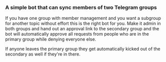 ### A simple bot that can sync members of two Telegram groups

If you have one group with member management and you want a subgroup for another topic without effort this is the 
right bot for you. Make it admin in both groups and hand out an approval link to the secondary group and the bot will
automatically approve all requests from people who are in the primary group while denying everyone else. 

If anyone leaves the primary group they get automatically kicked out of the secondary as well if they're in there. 